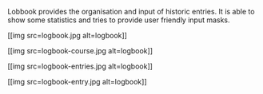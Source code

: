 Lobbook provides the organisation and input of historic entries.
It is able to show some statistics and tries to provide user friendly input masks.

[[img src=logbook.jpg alt=logbook]]

[[img src=logbook-course.jpg alt=logbook]]

[[img src=logbook-entries.jpg alt=logbook]]

[[img src=logbook-entry.jpg alt=logbook]]
